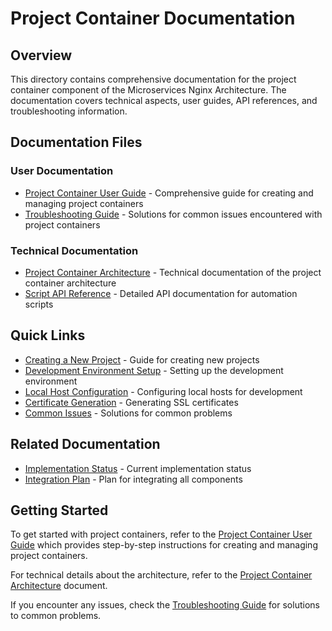 # Project Container Documentation

## Overview

This directory contains comprehensive documentation for the project container component of the Microservices Nginx Architecture. The documentation covers technical aspects, user guides, API references, and troubleshooting information.

## Documentation Files

### User Documentation

- [Project Container User Guide](project-container-guide.md) - Comprehensive guide for creating and managing project containers
- [Troubleshooting Guide](troubleshooting-guide.md) - Solutions for common issues encountered with project containers

### Technical Documentation

- [Project Container Architecture](project-container-architecture.md) - Technical documentation of the project container architecture
- [Script API Reference](script-api-reference.md) - Detailed API documentation for automation scripts

## Quick Links

- [Creating a New Project](project-container-guide.md) - Guide for creating new projects
- [Development Environment Setup](project-container-guide.md) - Setting up the development environment
- [Local Host Configuration](project-container-guide.md) - Configuring local hosts for development
- [Certificate Generation](project-container-guide.md) - Generating SSL certificates
- [Common Issues](troubleshooting-guide.md) - Solutions for common problems

## Related Documentation

- [Implementation Status](../IMPLEMENTATION_STATUS_AGENT_2.md) - Current implementation status
- [Integration Plan](../IMPLEMENTATION_INTEGRATION.md) - Plan for integrating all components

## Getting Started

To get started with project containers, refer to the [Project Container User Guide](project-container-guide.md) which provides step-by-step instructions for creating and managing project containers.

For technical details about the architecture, refer to the [Project Container Architecture](project-container-architecture.md) document.

If you encounter any issues, check the [Troubleshooting Guide](troubleshooting-guide.md) for solutions to common problems. 